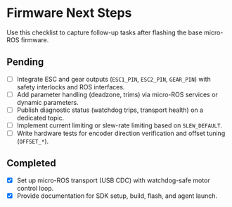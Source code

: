 # Firmware Next Steps

Use this checklist to capture follow-up tasks after flashing the base micro-ROS firmware.

## Pending
- [ ] Integrate ESC and gear outputs (`ESC1_PIN`, `ESC2_PIN`, `GEAR_PIN`) with safety interlocks and ROS interfaces.
- [ ] Add parameter handling (deadzone, trims) via micro-ROS services or dynamic parameters.
- [ ] Publish diagnostic status (watchdog trips, transport health) on a dedicated topic.
- [ ] Implement current limiting or slew-rate limiting based on `SLEW_DEFAULT`.
- [ ] Write hardware tests for encoder direction verification and offset tuning (`OFFSET_*`).

## Completed
- [x] Set up micro-ROS transport (USB CDC) with watchdog-safe motor control loop.
- [x] Provide documentation for SDK setup, build, flash, and agent launch.
